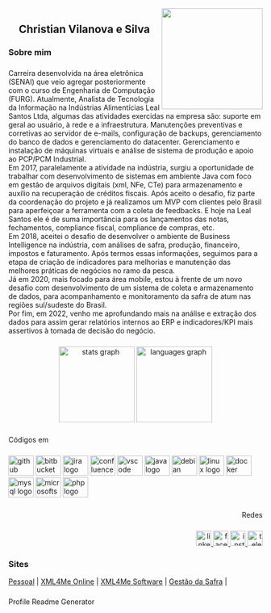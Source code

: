 <img align="right" height="200" src="https://avatars.githubusercontent.com/u/5269988?v=4"  />

###
<h2 align="center">Christian Vilanova e Silva</h2>

###
<h3 align="left">Sobre mim</h3>

###
<p align="left">Carreira desenvolvida na área eletrônica (SENAI) que veio agregar posteriormente com o curso de Engenharia de Computação (FURG). Atualmente, Analista de Tecnologia da Informação na Indústrias Alimentícias Leal Santos Ltda, algumas das atividades exercidas na empresa são: suporte em geral ao usuário, à rede e a infraestrutura. Manutenções preventivas e corretivas ao servidor de e-mails, configuração de backups, gerenciamento do banco de dados e gerenciamento do datacenter. Gerenciamento e instalação de máquinas virtuais e análise de sistema de produção e apoio ao PCP/PCM Industrial.<br>Em 2017, paralelamente a atividade na indústria, surgiu a oportunidade de trabalhar com desenvolvimento de sistemas em ambiente Java com foco em gestão de arquivos digitais (xml, NFe, CTe) para armazenamento e auxílio na recuperação de créditos fiscais. Após aceito o desafio, fiz parte da coordenação do projeto e já realizamos um MVP com clientes pelo Brasil para aperfeiçoar a ferramenta com a coleta de feedbacks. E hoje na Leal Santos ele é de suma importância para os lançamentos das notas, fechamentos, compliance fiscal, compliance de compras, etc.<br>Em 2018, aceitei o desafio de desenvolver o ambiente de Business Intelligence na indústria, com análises de safra, produção, financeiro, impostos e faturamento. Após termos essas informações, seguimos para a etapa de criação de indicadores para melhorias e manutenção das melhores práticas de negócios no ramo da pesca.<br>Já em 2020, mais focado para área mobile, estou à frente de um novo desafio com desenvolvimento de um sistema de coleta e armazenamento de dados, para acompanhamento e monitoramento da safra de atum nas regiões sul/sudeste do Brasil.<br>Por fim, em 2022, venho me aprofundando mais na análise e extração dos dados para assim gerar relatórios internos ao ERP e indicadores/KPI mais assertivos à tomada de decisão do negócio.</p>

###
<div align="center">
  <img src="https://github-readme-stats.vercel.app/api?hide_title=false&hide_rank=false&show_icons=true&include_all_commits=true&count_private=true&disable_animations=false&theme=github_dark&locale=pt-br&hide_border=false&username=christian-silva" height="150" alt="stats graph"  />
  <img src="https://github-readme-stats.vercel.app/api/top-langs?locale=pt-br&hide_title=false&layout=compact&card_width=320&langs_count=5&theme=github_dark&hide_border=false&username=christian-silva" height="150" alt="languages graph"  />
</div>

###
<p align="left">Códigos em</p>

###
<div align="left">
  <img src="https://cdn.jsdelivr.net/gh/devicons/devicon/icons/github/github-original.svg" height="40" width="50" alt="github logo"  />
  <img src="https://cdn.jsdelivr.net/gh/devicons/devicon/icons/bitbucket/bitbucket-original.svg" height="40" width="50" alt="bitbucket logo"  />
  <img src="https://cdn.jsdelivr.net/gh/devicons/devicon/icons/jira/jira-original.svg" height="40" width="50" alt="jira logo"  />
  <img src="https://cdn.jsdelivr.net/gh/devicons/devicon/icons/confluence/confluence-original.svg" height="40" width="50" alt="confluence logo"  />
  <img src="https://cdn.jsdelivr.net/gh/devicons/devicon/icons/vscode/vscode-original.svg" height="40" width="50" alt="vscode logo"  />
  <img src="https://cdn.jsdelivr.net/gh/devicons/devicon/icons/java/java-original.svg" height="40" width="50" alt="java logo"  />
  <img src="https://cdn.jsdelivr.net/gh/devicons/devicon/icons/debian/debian-original.svg" height="40" width="50" alt="debian logo"  />
  <img src="https://cdn.jsdelivr.net/gh/devicons/devicon/icons/linux/linux-original.svg" height="40" width="50" alt="linux logo"  />
  <img src="https://cdn.jsdelivr.net/gh/devicons/devicon/icons/docker/docker-original.svg" height="40" width="50" alt="docker logo"  />
  <img src="https://cdn.jsdelivr.net/gh/devicons/devicon/icons/mysql/mysql-original.svg" height="40" width="50" alt="mysql logo"  />
  <img src="https://cdn.jsdelivr.net/gh/devicons/devicon/icons/microsoftsqlserver/microsoftsqlserver-plain.svg" height="40" width="50" alt="microsoftsqlserver logo"  />
  <img src="https://cdn.jsdelivr.net/gh/devicons/devicon/icons/php/php-original.svg" height="40" width="50" alt="php logo"  />
</div>

###
<p align="right">Redes</p>

###
<div align="right">
  <a href="https://www.linkedin.com/in/christianvilanova/" target="_blank">
    <img src="https://img.shields.io/static/v1?message=LinkedIn&logo=linkedin&label=&color=0077B5&logoColor=white&labelColor=&style=for-the-badge" height="30" alt="linkedin logo"  />
  </a>
  <a href="https://www.facebook.com/christian.vilanova.silva" target="_blank">
    <img src="https://img.shields.io/static/v1?message=Facebook&logo=facebook&label=&color=1877F2&logoColor=white&labelColor=&style=for-the-badge" height="30" alt="facebook logo"  />
  </a>
  <a href="https://www.instagram.com/christian_vilanova/" target="_blank">
    <img src="https://img.shields.io/static/v1?message=Instagram&logo=instagram&label=&color=E4405F&logoColor=white&labelColor=&style=for-the-badge" height="30" alt="instagram logo"  />
  </a>
  <a href="https://t.me/christian_vilanova" target="_blank">
    <img src="https://img.shields.io/static/v1?message=Telegram&logo=telegram&label=&color=2CA5E0&logoColor=white&labelColor=&style=for-the-badge" height="30" alt="telegram logo"  />
  </a>
</div>
<h3 align="left">Sites</h3>
<div align="left">
	<div class="center">
		<a href="https://christiansilva.com.br/" target="_blank">Pessoal</a>  |  
		<a href="https://online.xml4me.com.br" target="_blank">XML4Me Online</a> |  
		<a href="http://www.xml4me.com" target="_blank">XML4Me Software</a>  |  
		<a href="http://safra.lealsantos.com" target="_blank">Gestão da Safra</a>  |  
	</div>
</div>

###
Profile Readme Generator
